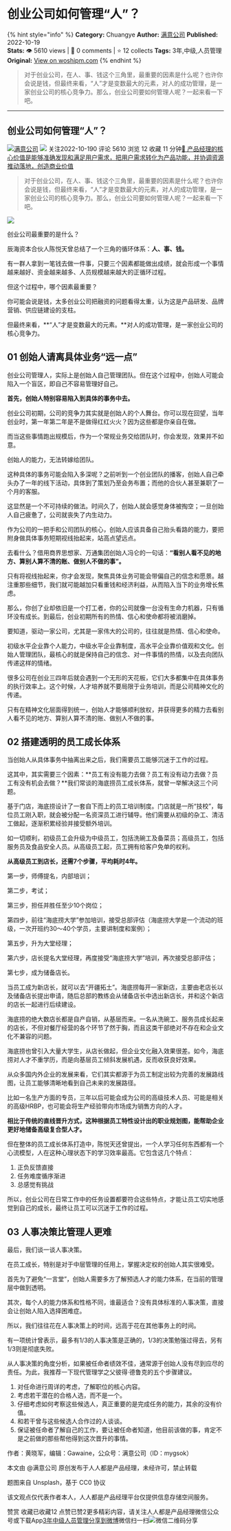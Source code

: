 # 创业公司如何管理“人”？
{% hint style="info" %}
**Category:** Chuangye
**Author:** [满意公司](https://www.woshipm.com/u/1448831)
**Published:** 2022-10-19  
**Stats:** 👁️ 5610 views | 💬 0 comments | ⭐ 12 collects
**Tags:** 3年,中级,人员管理
**Original:** [View on woshipm.com](https://www.woshipm.com/chuangye/5648548.html)
{% endhint %}
> 对于创业公司，在人、事、钱这个三角里，最重要的因素是什么呢？也许你会说是钱，但最终来看，“人”才是变数最大的元素，对人的成功管理，是一家创业公司的核心竞争力。那么，创业公司要如何管理人呢？一起来看一下吧。

---

## 创业公司如何管理“人”？

[![](https://image.woshipm.com/wp-files/2022/08/9xnkMyGn65Xske580Npj.jpg!/both/72x72)](https://www.woshipm.com/u/1448831)[满意公司](https://www.woshipm.com/u/1448831) ![](https://static.woshipm.com/tag/1122_1@2x.png) 关注2022-10-190 评论 5610 浏览 12 收藏 11 分钟[🔗 产品经理的核心价值是能够准确发现和满足用户需求，把用户需求转化为产品功能，并协调资源推动落地，创造商业价值](https://ke.qidianla.com/courses/90pm)

> 对于创业公司，在人、事、钱这个三角里，最重要的因素是什么呢？也许你会说是钱，但最终来看，“人”才是变数最大的元素，对人的成功管理，是一家创业公司的核心竞争力。那么，创业公司要如何管理人呢？一起来看一下吧。

![](https://image.woshipm.com/wp-files/2022/10/UwVpAVsrLoFYRs00DYjA.png)

创业公司最重要的是什么？

辰海资本合伙人陈悦天曾总结了一个三角的循环体系：**人、事、钱。**

有一群人拿到一笔钱去做一件事，只要三个因素都能做出成绩，就会形成一个事情越来越好、资金越来越多、人员规模越来越大的正循环过程。

但这个过程中，哪个因素最重要？

你可能会说是钱，太多创业公司把融资的问题看得太重，认为这是产品研发、品牌营销、供应链建设的支柱。

但最终来看，**“人”才是变数最大的元素。**对人的成功管理，是一家创业公司的核心竞争力。

## 01 创始人请离具体业务“远一点”

创业公司管理人，实际上是创始人自己管理团队。但在这个过程中，创始人可能会陷入一个盲区，即自己不容易管理好自己。

**首先，创始人特别容易陷入到具体的事务中去。**

创业公司初期，公司的竞争力其实就是创始人的个人舞台。你可以现在回望，当年创业时，第一年第二年是不是做得红红火火？因为这些都是你亲自在做。

而当这些事情跑出规模后，作为一个常规业务交给团队时，你会发现，效果并不如意。

创始人的能力，无法转嫁给团队。

这种具体的事务可能会陷入多深呢？之前听到一个创业团队的播客，创始人自己牵头办了一年的线下活动，具体到了策划乃至会务布置；而他的合伙人甚至兼职了一个月的客服。

这显然是一个不可持续的做法。时间久了，创始人就会感觉身体被掏空；一旦创始人自己疲惫了，公司就丧失了内生动力。

作为公司的一把手和公司团队的核心，创始人应该具备自己抬头看路的能力，要把附身做具体事务短期视线抬起来，站高点望远点。

去看什么？借用商界思想家、万通集团创始人冯仑的一句话：**“看别人看不见的地方、算别人算不清的账、做别人不做的事”。**

只有将视线抬起来，你才会发现，聚焦具体业务可能会带偏自己的信念和愿景。越注重那些细节，我们就可能越加只看重钱和经济利益，从而陷入当下的业务增长焦虑。

那么，你创了业却依旧是一个打工者，你的公司就像一台没有生命力机器，只有循环没有成长。到最后，创业初期所有的热情、信心和使命都将被消磨掉。

要知道，驱动一家公司，尤其是一家伟大的公司的，往往就是热情、信心和使命。

初级水平企业靠个人能力，中级水平企业靠制度，高水平企业靠价值观和文化。创始人管理团队，最核心的就是保持自己的信念、对一件事情的热情，以及去向团队传递这样的情绪。

很多公司在创业三四年后就会遇到一个无形的天花板，它们大多都集中在具体事务的执行效率上。这个时候，人才培养就不要局限于业务培训，而是公司精神文化的传递。

只有在精神文化层面得到统一，创始人才能够顺利放权，并获得更多的精力去看别人看不见的地方、算别人算不清的账、做别人不做的事。

## 02 搭建透明的员工成长体系

当创始人从具体事务中抽离出来之后，我们需要员工能够沉迷于工作的过程。

这其中，其实需要三个因素：**员工有没有能力去做？员工有没有动力去做？员工有没有机会去做？**我们常谈的海底捞员工成长体系，就曾一举解决这三个问题。

基于门店，海底捞设计了一套自下而上的员工培训制度。门店就是一所“技校”，每位员工刚入职，就会被分配一名资深员工进行辅导。他们需要从初级的杂工、清洁工做起，逐渐积累经验并接受额外培训。

如一切顺利，初级员工会升级为中级员工，包括洗碗工及备菜员；高级员工，包括服务员及食品安全人员。从高级员工起，员工拥有给客户免单的权利。

**从高级员工到店长，还需7个步骤，平均耗时4年。**

第一步，师傅提名，内部培训；

第二步，考试；

第三步，担任并胜任至少10个岗位；

第四步，前往“海底捞大学”参加培训，接受总部评估（海底捞大学是一个流动的班级，一次开班约30～40个学员，主要讲制度和案例）；

第五步，升为大堂经理；

第六步，店长提名大堂经理，再度接受“海底捞大学”培训，再次接受总部评估；

第七步，成为储备店长。

当员工成为新店长，就可以去“开疆拓土”。海底捞每开一家新店，主要由老店长以及储备店长提出申请，随后总部的教练会从储备店长中选出新店长，并和这个新店的店长一起进行后续建设。

海底捞的绝大数店长都是自产自销，从基层而来。一名从洗碗工、服务员成长起来的店长，不但对餐厅经营的各个环节了然于胸，而且这类干部绝对不存在和企业文化不兼容的问题。

海底捞也曾引入大量大学生，从店长做起，但企业文化融入效果很差。如今，海底捞对人才不重学历，而是向基层员工倾斜发展机遇，反而收获良好效果。

从众多国内外企业的发展来看，它们其实都源于为员工制定出较为完善的发展路线图，让员工能够清晰地看到自己未来的发展路径。

比如一名生产方面的专员，三年以后可能会成为公司的高级技术人员、可能是相关的高级HRBP，也可能会将生产经验带向市场成为销售方向的人才。

**相比于传统的直线晋升方式，这种根据员工特性设计出的职业规划图，能帮助企业更好地储备高级复合型人才。**

但在整体的员工成长体系打造中，陈悦天还曾提出，一个人学习任何东西都有一个心流模型，人在这种心理状态下的学习效率最高。它包含这几个特点：

1.  正负反馈直接
2.  任务难度循序渐进
3.  总感觉有挑战

所以，创业公司在日常工作中的任务设置都要符合这些特点，才能让员工切实地感觉到自己的成长，最终让员工可以沉迷于工作的过程。

## 03 人事决策比管理人更难

最后，我们谈一谈人事决策。

在员工成长，特别是对于中层管理的任用上，掌握决定权的创始人其实很难受。

首先为了避免“一言堂”，创始人需要多方了解预选人才的能力体系，在当前的管理层中做到透明。

其次，每个人的能力体系和性格不同，谁最适合？没有具体标准的人事决策，直接会让创始人陷入选择困难症。

所以，我们往往花在人事决策上的时间，远高于花在其他事务上的时间。

有一项统计曾表示，最多有1/3的人事决策是正确的，1/3的决策勉强过得去，另有1/3则是彻底失败。

从人事决策的角度分析，如果被任命者绩效不佳，通常源于创始人没有尽到应尽的责任。为此，我推荐一下现代管理学之父彼得·德鲁克的五个步骤建议。

1.  对任命进行周详的考虑，了解职位的核心内容。
2.  考虑若干潜在的合格人选，而不是一个。
3.  仔细考虑如何考察这些候选人，真正重要的是完成任务的能力，其余的没有价值。
4.  和若干曾与这些候选人合作过的人谈谈。
5.  保证被任命者了解自己的工作，要让被任命者知道，他目前该做的事，肯定不是之前做的那些帮他得到这次晋升的事情。

作者：黄晓军，编辑：Gawaine，公众号：满意公司（ID：mygsok）

本文由 @满意公司 原创发布于人人都是产品经理，未经许可，禁止转载

题图来自 Unsplash，基于 CC0 协议

该文观点仅代表作者本人，人人都是产品经理平台仅提供信息存储空间服务。

赞赏 收藏已收藏12 点赞已赞2更多精彩内容，请关注人人都是产品经理微信公众号或下载App[3年](https://www.woshipm.com/tag/3%e5%b9%b4)[中级](https://www.woshipm.com/tag/%e4%b8%ad%e7%ba%a7)[人员管理](https://www.woshipm.com/tag/%e4%ba%ba%e5%91%98%e7%ae%a1%e7%90%86)[分享到微博](https://service.weibo.com/share/share.php?appkey=2775287854&title=创业公司如何管理“人”？&url=https://www.woshipm.com/chuangye/5648548.html&pic=https://image.woshipm.com/wp-files/2022/10/UwVpAVsrLoFYRs00DYjA.png)微信扫一扫![微信二维码](https://api.pwmqr.com/qrcode/create/?url=https://www.woshipm.com/chuangye/5648548.html)分享
